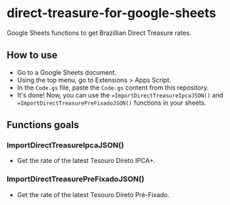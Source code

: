 # direct-treasure-for-google-sheets
Google Sheets functions to get Brazillian Direct Treasure rates.

## How to use

- Go to a Google Sheets document.
- Using the top menu, go to Extensions > Apps Script.
- In the `Code.gs` file, paste the `Code.gs` content from this repository.
- It's done! Now, you can use the `=ImportDirectTreasureIpcaJSON()` and `=ImportDirectTreasurePreFixadoJSON()` functions in your sheets.

## Functions goals

### ImportDirectTreasureIpcaJSON()

- Get the rate of the latest Tesouro Direto IPCA+.

### ImportDirectTreasurePreFixadoJSON()

- Get the rate of the latest Tesouro Direto Pré-Fixado.

